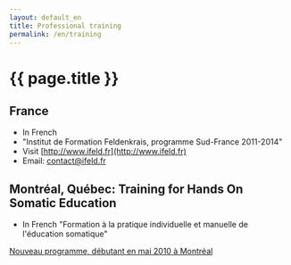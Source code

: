 ```yaml
---
layout: default_en
title: Professional training
permalink: /en/training
---
```


# {{ page.title }}

## France

* In French
* "Institut de Formation Feldenkrais, programme Sud-France 2011-2014"
* Visit [http://www.ifeld.fr](http://www.ifeld.fr)
* Email: [contact@ifeld.fr](mailto:contact@ifeld.fr)

## Montréal, Québec: Training for Hands On Somatic Education

* In French "Formation à la pratique individuelle et manuelle de l'éducation somatique"

<a href="{{ site.baseurl }}/downloads/Ifes_annonce.pdf" class="pdf">Nouveau programme, débutant en mai 2010 à Montréal</a>
